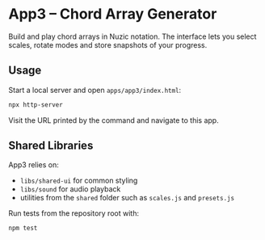 # App3 – Chord Array Generator

Build and play chord arrays in Nuzic notation. The interface lets you select scales, rotate modes and store snapshots of your progress.

## Usage

Start a local server and open `apps/app3/index.html`:

```bash
npx http-server
```

Visit the URL printed by the command and navigate to this app.

## Shared Libraries

App3 relies on:

- `libs/shared-ui` for common styling
- `libs/sound` for audio playback
- utilities from the `shared` folder such as `scales.js` and `presets.js`

Run tests from the repository root with:

```bash
npm test
```

